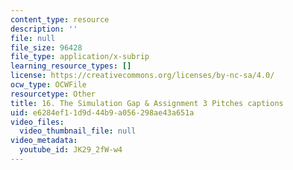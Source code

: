 ```yaml
---
content_type: resource
description: ''
file: null
file_size: 96428
file_type: application/x-subrip
learning_resource_types: []
license: https://creativecommons.org/licenses/by-nc-sa/4.0/
ocw_type: OCWFile
resourcetype: Other
title: 16. The Simulation Gap & Assignment 3 Pitches captions
uid: e6284ef1-1d9d-44b9-a056-298ae43a651a
video_files:
  video_thumbnail_file: null
video_metadata:
  youtube_id: JK29_2fW-w4
---
```

